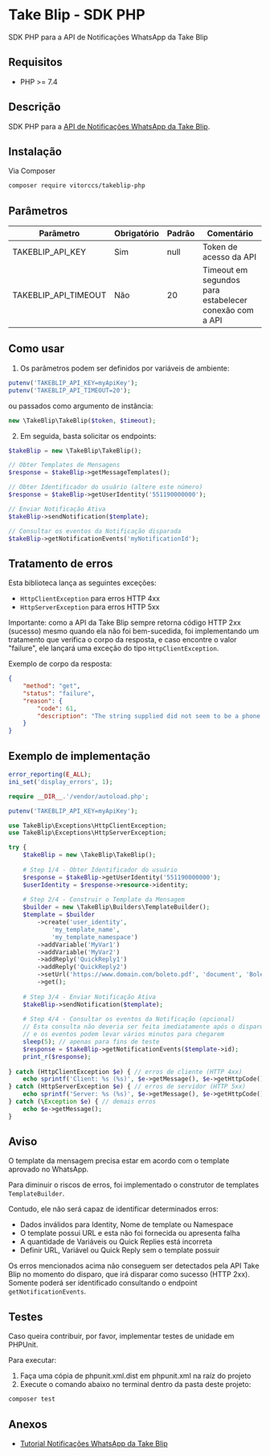 # Take Blip - SDK PHP

SDK PHP para a API de Notificações WhatsApp da Take Blip

## Requisitos

* PHP >= 7.4

## Descrição

SDK PHP para a [API de Notificações WhatsApp da Take Blip](https://docs.blip.ai/#whatsapp).

## Instalação

Via Composer

```bash
composer require vitorccs/takeblip-php
```

## Parâmetros

Parâmetro | Obrigatório | Padrão | Comentário
------------ | ------------- | ------------- | -------------
TAKEBLIP_API_KEY | Sim | null | Token de acesso da API
TAKEBLIP_API_TIMEOUT | Não | 20 | Timeout em segundos para estabelecer conexão com a API

## Como usar

1) Os parâmetros podem ser definidos por variáveis de ambiente:

```php
putenv('TAKEBLIP_API_KEY=myApiKey');
putenv('TAKEBLIP_API_TIMEOUT=20');
```

ou passados como argumento de instância:

```php
new \TakeBlip\TakeBlip($token, $timeout);
```

2) Em seguida, basta solicitar os endpoints:

```php
$takeBlip = new \TakeBlip\TakeBlip();

// Obter Templates de Mensagens 
$response = $takeBlip->getMessageTemplates();

// Obter Identificador do usuário (altere este número)
$response = $takeBlip->getUserIdentity('551190000000');

// Enviar Notificação Ativa
$takeBlip->sendNotification($template);

// Consultar os eventos da Notificação disparada
$takeBlip->getNotificationEvents('myNotificationId');
```

## Tratamento de erros

Esta biblioteca lança as seguintes exceções:

* `HttpClientException` para erros HTTP 4xx
* `HttpServerException` para erros HTTP 5xx

Importante: como a API da Take Blip sempre retorna código HTTP 2xx (sucesso) mesmo quando ela não foi bem-sucedida, foi
implementando um tratamento que verifica o corpo da resposta, e caso encontre o valor "failure", ele lançará uma exceção
do tipo `HttpClientException`.

Exemplo de corpo da resposta:

```json
{
    "method": "get",
    "status": "failure",
    "reason": {
        "code": 61,
        "description": "The string supplied did not seem to be a phone number."
    }
}
```

## Exemplo de implementação

```php
error_reporting(E_ALL);
ini_set('display_errors', 1);

require __DIR__.'/vendor/autoload.php';

putenv('TAKEBLIP_API_KEY=myApiKey');

use TakeBlip\Exceptions\HttpClientException;
use TakeBlip\Exceptions\HttpServerException;

try {
    $takeBlip = new \TakeBlip\TakeBlip();
    
    # Step 1/4 - Obter Identificador do usuário
    $response = $takeBlip->getUserIdentity('551190000000');
    $userIdentity = $response->resource->identity;
        
    # Step 2/4 - Construir o Template da Mensagem
    $builder = new \TakeBlip\Builders\TemplateBuilder();
    $template = $builder
        ->create('user_identity',
            'my_template_name',
            'my_template_namespace')
        ->addVariable('MyVar1')
        ->addVariable('MyVar2')
        ->addReply('QuickReply1')
        ->addReply('QuickReply2')
        ->setUrl('https://www.domain.com/boleto.pdf', 'document', 'BoletoBancario.pdf')
        ->get();
            
    # Step 3/4 - Enviar Notificação Ativa
    $takeBlip->sendNotification($template);
    
    # Step 4/4 - Consultar os eventos da Notificação (opcional)
    // Esta consulta não deveria ser feita imediatamente após o disparo
    // e os eventos podem levar vários minutos para chegarem
    sleep(5); // apenas para fins de teste
    $response = $takeBlip->getNotificationEvents($template->id);
    print_r($response);
   
} catch (HttpClientException $e) { // erros de cliente (HTTP 4xx)
    echo sprintf('Client: %s (%s)', $e->getMessage(), $e->getHttpCode());
} catch (HttpServerException $e) { // erros de servidor (HTTP 5xx)
    echo sprintf('Server: %s (%s)', $e->getMessage(), $e->getHttpCode());
} catch (\Exception $e) { // demais erros
    echo $e->getMessage();
}
```

## Aviso

O template da mensagem precisa estar em acordo com o template aprovado no WhatsApp.

Para diminuir o riscos de erros, foi implementado o construtor de templates `TemplateBuilder`.

Contudo, ele não será capaz de identificar determinados erros:

* Dados inválidos para Identity, Nome de template ou Namespace
* O template possui URL e esta não foi fornecida ou apresenta falha
* A quantidade de Variáveis ou Quick Replies está incorreta
* Definir URL, Variável ou Quick Reply sem o template possuir

Os erros mencionados acima não conseguem ser detectados pela API Take Blip no momento do disparo, que irá disparar como
sucesso (HTTP 2xx). Somente poderá ser identificado consultando o endpoint `getNotificationEvents`.

## Testes

Caso queira contribuir, por favor, implementar testes de unidade em PHPUnit.

Para executar:

1) Faça uma cópia de phpunit.xml.dist em phpunit.xml na raíz do projeto
2) Execute o comando abaixo no terminal dentro da pasta deste projeto:

```bash
composer test
```

## Anexos

* [Tutorial Notificações WhatsApp da Take Blip](https://help.blip.ai/hc/pt-br/articles/360057514334-Como-enviar-notifica%C3%A7%C3%B5es-WhatsApp-via-API-do-Blip)
 
